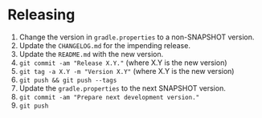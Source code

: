 Releasing
=========

 1. Change the version in `gradle.properties` to a non-SNAPSHOT version.
 2. Update the `CHANGELOG.md` for the impending release.
 3. Update the `README.md` with the new version.
 4. `git commit -am "Release X.Y."` (where X.Y is the new version)
 5. `git tag -a X.Y -m "Version X.Y"` (where X.Y is the new version)
 6. `git push && git push --tags`
 6. Update the `gradle.properties` to the next SNAPSHOT version.
 7. `git commit -am "Prepare next development version."`
 8. `git push`
